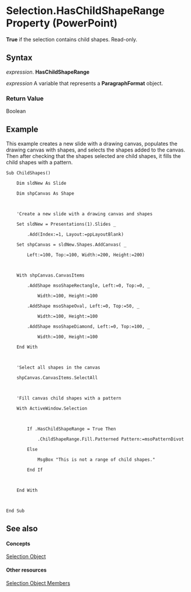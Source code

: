 
# Selection.HasChildShapeRange Property (PowerPoint)

 **True** if the selection contains child shapes. Read-only.


## Syntax

 _expression_. **HasChildShapeRange**

 _expression_ A variable that represents a **ParagraphFormat** object.


### Return Value

Boolean


## Example

This example creates a new slide with a drawing canvas, populates the drawing canvas with shapes, and selects the shapes added to the canvas. Then after checking that the shapes selected are child shapes, it fills the child shapes with a pattern.


```
Sub ChildShapes()

    Dim sldNew As Slide

    Dim shpCanvas As Shape



    'Create a new slide with a drawing canvas and shapes

    Set sldNew = Presentations(1).Slides _

        .Add(Index:=1, Layout:=ppLayoutBlank)

    Set shpCanvas = sldNew.Shapes.AddCanvas( _

        Left:=100, Top:=100, Width:=200, Height:=200)



    With shpCanvas.CanvasItems

        .AddShape msoShapeRectangle, Left:=0, Top:=0, _

            Width:=100, Height:=100

        .AddShape msoShapeOval, Left:=0, Top:=50, _

            Width:=100, Height:=100

        .AddShape msoShapeDiamond, Left:=0, Top:=100, _

            Width:=100, Height:=100

    End With



    'Select all shapes in the canvas

    shpCanvas.CanvasItems.SelectAll



    'Fill canvas child shapes with a pattern

    With ActiveWindow.Selection



        If .HasChildShapeRange = True Then

            .ChildShapeRange.Fill.Patterned Pattern:=msoPatternDivot

        Else

            MsgBox "This is not a range of child shapes."

        End If



    End With



End Sub
```


## See also


#### Concepts


[Selection Object](a7def3bd-9dff-da53-152d-4fd686642413.md)
#### Other resources


[Selection Object Members](cfc57277-8872-4d39-0cc7-3d52d514406c.md)
